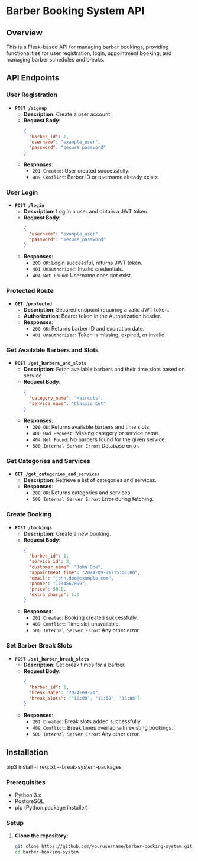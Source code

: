 # Barber Booking System API

## Overview

This is a Flask-based API for managing barber bookings, providing functionalities for user registration, login, appointment booking, and managing barber schedules and breaks.

## API Endpoints

### User Registration

- **`POST /signup`**
  - **Description**: Create a user account.
  - **Request Body**:
    ```json
    {
      "barber_id": 1,
      "username": "example_user",
      "password": "secure_password"
    }
    ```
  - **Responses**:
    - `201 Created`: User created successfully.
    - `409 Conflict`: Barber ID or username already exists.

### User Login

- **`POST /login`**
  - **Description**: Log in a user and obtain a JWT token.
  - **Request Body**:
    ```json
    {
      "username": "example_user",
      "password": "secure_password"
    }
    ```
  - **Responses**:
    - `200 OK`: Login successful, returns JWT token.
    - `401 Unauthorized`: Invalid credentials.
    - `404 Not Found`: Username does not exist.

### Protected Route

- **`GET /protected`**
  - **Description**: Secured endpoint requiring a valid JWT token.
  - **Authorization**: Bearer token in the Authorization header.
  - **Responses**:
    - `200 OK`: Returns barber ID and expiration date.
    - `401 Unauthorized`: Token is missing, expired, or invalid.

### Get Available Barbers and Slots

- **`POST /get_barbers_and_slots`**
  - **Description**: Fetch available barbers and their time slots based on service.
  - **Request Body**:
    ```json
    {
      "category_name": "Haircuts",
      "service_name": "Classic Cut"
    }
    ```
  - **Responses**:
    - `200 OK`: Returns available barbers and time slots.
    - `400 Bad Request`: Missing category or service name.
    - `404 Not Found`: No barbers found for the given service.
    - `500 Internal Server Error`: Database error.

### Get Categories and Services

- **`GET /get_categories_and_services`**
  - **Description**: Retrieve a list of categories and services.
  - **Responses**:
    - `200 OK`: Returns categories and services.
    - `500 Internal Server Error`: Error during fetching.

### Create Booking

- **`POST /bookings`**
  - **Description**: Create a new booking.
  - **Request Body**:
    ```json
    {
      "barber_id": 1,
      "service_id": 2,
      "customer_name": "John Doe",
      "appointment_time": "2024-09-21T15:00:00",
      "email": "john.doe@example.com",
      "phone": "1234567890",
      "price": 50.0,
      "extra_charge": 5.0
    }
    ```
  - **Responses**:
    - `201 Created`: Booking created successfully.
    - `409 Conflict`: Time slot unavailable.
    - `500 Internal Server Error`: Any other error.

### Set Barber Break Slots

- **`POST /set_barber_break_slots`**
  - **Description**: Set break times for a barber.
  - **Request Body**:
    ```json
    {
      "barber_id": 1,
      "break_date": "2024-09-21",
      "break_slots": ["10:00", "11:00", "15:00"]
    }
    ```
  - **Responses**:
    - `201 Created`: Break slots added successfully.
    - `409 Conflict`: Break times overlap with existing bookings.
    - `500 Internal Server Error`: Any other error.

## Installation

pip3 install -r req.txt --break-system-packages

### Prerequisites

- Python 3.x
- PostgreSQL
- pip (Python package installer)

### Setup

1. **Clone the repository:**
   ```bash
   git clone https://github.com/yourusername/barber-booking-system.git
   cd barber-booking-system
   ```
